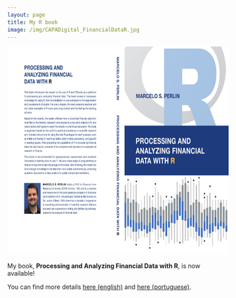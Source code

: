 ```yaml
---
layout: page
title: My R book
image: /img/CAPADigital_FinancialDataR.jpg
---
```


<img src="/img/CAPADigital_FinancialDataR_20170427-1.jpg" width="600" height="475" alt="Cover image" />

My book, **Processing and Analyzing Financial Data with R**, is now available! 

You can find more details [here (english)](https://sites.google.com/view/pafdR/home) and [here (portuguese)](https://sites.google.com/view/r-financas/).





